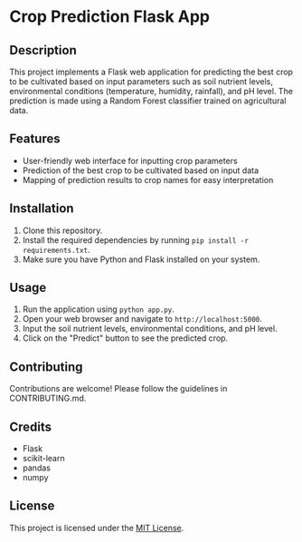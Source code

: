 # Crop Prediction Flask App

## Description
This project implements a Flask web application for predicting the best crop to be cultivated based on input parameters such as soil nutrient levels, environmental conditions (temperature, humidity, rainfall), and pH level. The prediction is made using a Random Forest classifier trained on agricultural data.

## Features
- User-friendly web interface for inputting crop parameters
- Prediction of the best crop to be cultivated based on input data
- Mapping of prediction results to crop names for easy interpretation

## Installation
1. Clone this repository.
2. Install the required dependencies by running `pip install -r requirements.txt`.
3. Make sure you have Python and Flask installed on your system.

## Usage
1. Run the application using `python app.py`.
2. Open your web browser and navigate to `http://localhost:5000`.
3. Input the soil nutrient levels, environmental conditions, and pH level.
4. Click on the "Predict" button to see the predicted crop.

## Contributing
Contributions are welcome! Please follow the guidelines in CONTRIBUTING.md.

## Credits
- Flask
- scikit-learn
- pandas
- numpy

## License
This project is licensed under the [MIT License](LICENSE).
